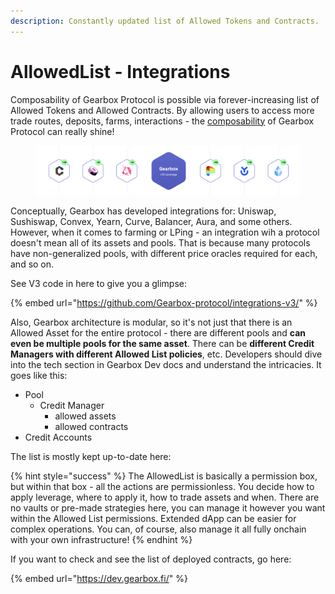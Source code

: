 ```yaml
---
description: Constantly updated list of Allowed Tokens and Contracts.
---
```


# AllowedList - Integrations

Composability of Gearbox Protocol is possible via forever-increasing list of Allowed Tokens and Allowed Contracts. By allowing users to access more trade routes, deposits, farms, interactions - the [composability](../../../what-can-you-do-with-leverage-2.0.md) of Gearbox Protocol can really shine!&#x20;

<figure><img src="../../../.gitbook/assets/gearbox integrations.png" alt=""><figcaption></figcaption></figure>

Conceptually, Gearbox has developed integrations for: Uniswap, Sushiswap, Convex, Yearn, Curve, Balancer, Aura, and some others. However, when it comes to farming or LPing - an integration wih a protocol doesn't mean all of its assets and pools. That is because many protocols have non-generalized pools, with different price oracles required for each, and so on.

See V3 code in here to give you a glimpse:&#x20;

{% embed url="https://github.com/Gearbox-protocol/integrations-v3/" %}

Also, Gearbox architecture is modular, so it's not just that there is an Allowed Asset for the entire protocol - there are different pools and **can even be multiple pools for the same asset**. There can be **different Credit Managers with different Allowed List policies**, etc. Developers should dive into the tech section in Gearbox Dev docs and understand the intricacies. It goes like this:

* Pool
  * Credit Manager
    * allowed assets
    * allowed contracts
* Credit Accounts

The list is mostly kept up-to-date here:

>

{% hint style="success" %}
The AllowedList is basically a permission box, but within that box - all the actions are permissionless. You decide how to apply leverage, where to apply it, how to trade assets and when. There are no vaults or pre-made strategies here, you can manage it however you want within the Allowed List permissions. Extended dApp can be easier for complex operations. You can, of course, also manage it all fully onchain with your own infrastructure!
{% endhint %}

If you want to check and see the list of deployed contracts, go here:

{% embed url="https://dev.gearbox.fi/" %}
